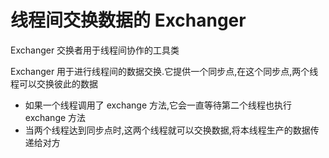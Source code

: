 # 线程间交换数据的 Exchanger

Exchanger 交换者用于线程间协作的工具类

Exchanger 用于进行线程间的数据交换.它提供一个同步点,在这个同步点,两个线程可以交换彼此的数据

- 如果一个线程调用了 exchange 方法,它会一直等待第二个线程也执行 exchange 方法
- 当两个线程达到同步点时,这两个线程就可以交换数据,将本线程生产的数据传递给对方

